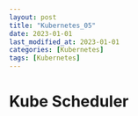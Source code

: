 ```yaml
---
layout: post
title: "Kubernetes_05"
date: 2023-01-01
last_modified_at: 2023-01-01
categories: [Kubernetes]
tags: [Kubernetes]
---
```


# Kube Scheduler
